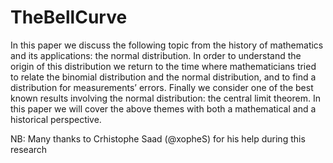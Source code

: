 # TheBellCurve

In this paper we discuss the following topic from the history of mathematics and its applications: the normal distribution. In order to understand the origin of this distribution we return to the time where mathematicians tried to relate the binomial distribution and the normal distribution, and to find a distribution for measurements’ errors. Finally we consider one of the best known results involving the normal distribution: the central limit theorem. In this paper we will cover the above themes with both a mathematical and a historical perspective.

NB: Many thanks to Crhistophe Saad (@xopheS) for his help during this research
